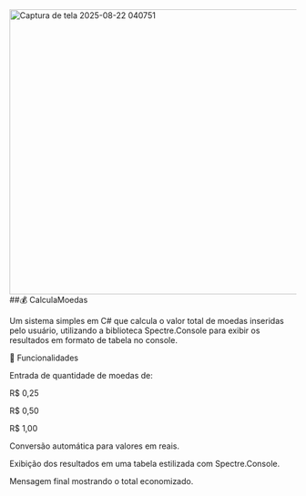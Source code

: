 <img width="1029" height="501" alt="Captura de tela 2025-08-22 040751" src="https://github.com/user-attachments/assets/05e15acb-7323-4d68-958e-421bf7f6066e" />
##💰 CalculaMoedas

Um sistema simples em C# que calcula o valor total de moedas inseridas pelo usuário, utilizando a biblioteca Spectre.Console para exibir os resultados em formato de tabela no console.

📌 Funcionalidades

Entrada de quantidade de moedas de:

R$ 0,25

R$ 0,50

R$ 1,00

Conversão automática para valores em reais.

Exibição dos resultados em uma tabela estilizada com Spectre.Console.

Mensagem final mostrando o total economizado.
